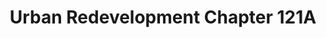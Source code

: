 ---
layout: bos_content
permalink: /featured-analysis/urban-redevelopment-ch-121a/
title: Urban Redevelopment Chapter 121A
card:
  - title: Urban redevelopment revenue
    body: >
      BPDA guides development through its urban renewal powers granted under MGL Chapters 121A and 121B.
    img: /img/featured_analysis/cards/fa-urban-redevelopment-ch-121a.jpg
    link: /featured-analysis/urban-redevelopment-ch-121a
components:
- breadcrumbs:
  - title: Home
    url: "/"
    local: true
  - title: Featured Analysis
    url: "/featured-analysis/"
    local: true
  - current: Urban Redevelopment Chapter 121A
  - published: 4/13/17
- intro:
  - title: Urban redevelopment Ch. 121A
    short_desc: >
      Massachusetts General Law (MGL), Chapter 121A allows local governments to suspend the imposition of property taxes at their normal rates in order to encourage redevelopment.
    description: >
      Chapter 121A revenues are based on two separate sections of the law as described below.
    sidebar_menu: true
- text_col_2:
  - col: >
      <h5>Chapter 121A formula</h5>
      <p>The Urban Redevelopment Corporation excise (Chapter 121A, section 10) is 
      collected in-lieu-of-corporate income tax for which the Commonwealth acts 
      as the collector and distributes the proceeds to municipalities.</p>
      <p>In most cases, the formula for the 121A, section 10 excise in-lieu-of-tax 
      is $10 per $1,000 of the current cash value of property plus 5% of gross 
      income.</p>
  - col: >
      <h5>Expected revenue</h5>
      <p>In FY15 and FY16, the City received Chapter 121A, section 10 distributions 
      of $26.2 million and $10.4 million, respectively. Chapter 121A section 10 
      revenues are budgeted at $10.5 million in FY17 and FY18.</p>
      <p>The decreases in this line in recent years is a result of the expiration of 
      several Chapter 121A section 10 agreements and the properties transitioning 
      back to regular property taxes. They contribute to the new growth portion 
      of the property tax levy.</p>
- text_col_2:
  - col: >
      <h5>Section 6A agreements</h5>
      <p>In addition to the Section 10 payments collected by the Commonwealth 
      described above, most 121A corporations have individual agreements with the 
      City that result in additional payments made directly to the City. These 
      “Section 6A” agreements are complex, with actual amounts owed dependent on 
      a formula that varies widely. <blockquote>The City collected Section 6A 
      payments of $26.3 million in FY15 and $29.7 million in FY16. The City expects 
      Section 6A collections to reach $15 million in both FY17 and 
      FY18.</blockquote></p>
  - col: >
    img: /img/featured_analysis/pages/recurring-local-receipts.jpg
- grid:
  - grid_title: More budget analysis
  - card: /featured-analysis/revenue-estimates/
  - card: /featured-analysis/local-receipts/
  - card: /featured-analysis/excise-taxes/
  - card: /featured-analysis/parking-fines/
  - card: /featured-analysis/interest-on-investments/
  - card: /featured-analysis/payments-in-lieu-of-taxes/
  - card: /featured-analysis/misc-dept-revenue/
  - card: /featured-analysis/licences-and-permits/
  - card: /featured-analysis/penalties-and-interest/
---